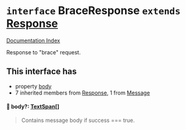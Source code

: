 # `interface` BraceResponse `extends` [Response](../interface.Response/README.md)

[Documentation Index](../README.md)

Response to "brace" request.

## This interface has

- property [body](#-body-textspan)
- 7 inherited members from [Response](../interface.Response/README.md), 1 from [Message](../interface.Message/README.md)


#### 📄 body?: [TextSpan](../interface.TextSpan.2/README.md)\[]

> Contains message body if success === true.




